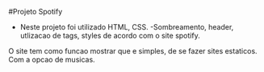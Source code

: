 #Projeto Spotify

- Neste projeto foi utilizado HTML, CSS.
-Sombreamento, header, utlizacao de tags, styles de acordo com o site spotify.

O site tem como funcao mostrar que e simples, de se fazer sites estaticos. Com a opcao de musicas.

